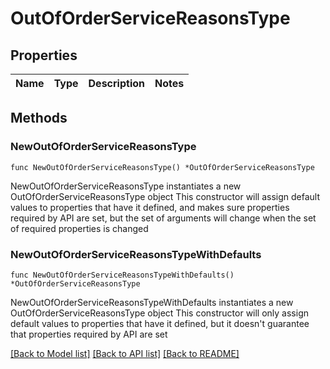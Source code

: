 # OutOfOrderServiceReasonsType

## Properties

Name | Type | Description | Notes
------------ | ------------- | ------------- | -------------

## Methods

### NewOutOfOrderServiceReasonsType

`func NewOutOfOrderServiceReasonsType() *OutOfOrderServiceReasonsType`

NewOutOfOrderServiceReasonsType instantiates a new OutOfOrderServiceReasonsType object
This constructor will assign default values to properties that have it defined,
and makes sure properties required by API are set, but the set of arguments
will change when the set of required properties is changed

### NewOutOfOrderServiceReasonsTypeWithDefaults

`func NewOutOfOrderServiceReasonsTypeWithDefaults() *OutOfOrderServiceReasonsType`

NewOutOfOrderServiceReasonsTypeWithDefaults instantiates a new OutOfOrderServiceReasonsType object
This constructor will only assign default values to properties that have it defined,
but it doesn't guarantee that properties required by API are set


[[Back to Model list]](../README.md#documentation-for-models) [[Back to API list]](../README.md#documentation-for-api-endpoints) [[Back to README]](../README.md)



